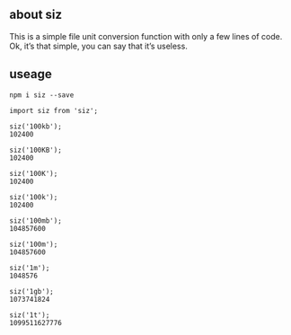 ## about siz

This is a simple file unit conversion function with only a few lines of code. Ok, it’s that simple, you can say that it’s useless.

## useage

```
npm i siz --save
```

```
import siz from 'siz';

siz('100kb');
102400

siz('100KB');
102400

siz('100K');
102400

siz('100k');
102400

siz('100mb');
104857600

siz('100m');
104857600

siz('1m');
1048576

siz('1gb');
1073741824

siz('1t');
1099511627776
```